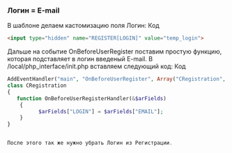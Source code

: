 ### Логин = E-mail

В шаблоне делаем кастомизацию поля Логин:
Код
```html
<input type="hidden" name="REGISTER[LOGIN]" value="temp_login">
```
Дальше на событие  OnBeforeUserRegister поставим простую функцию, которая подставляет в логин введеный E-mail.
В /local/php_interface/init.php вставляем следующий код: 
Код

```php
AddEventHandler("main", "OnBeforeUserRegister", Array("CRegistration", "OnBeforeUserRegisterHandler"));
class CRegistration 
{ 
   function OnBeforeUserRegisterHandler(&$arFields) 
    { 
          $arFields["LOGIN"] = $arFields["EMAIL"]; 
    } 
} 


После этого так же нужно убрать Логин из Регистрации.

